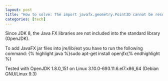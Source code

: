 ```yaml
---
layout: post
title: "How to solve: The import javafx.geometry.Point3D cannot be resolved"
categories: [tech]
---
```

Since JDK 8, the Java FX libraries are not included into the standard library (OpenJDK).

To add JavaFX jar files into jre/lib/ext you have to run the following command: {% highlight java %}sudo apt-get install openjfx{% endhighlight %}

Tested with OpenJDK 1.8.0_151 on Linux 3.10.0-693.11.6.el7.x86_64 (Debian GNU/Linux 9.3)
